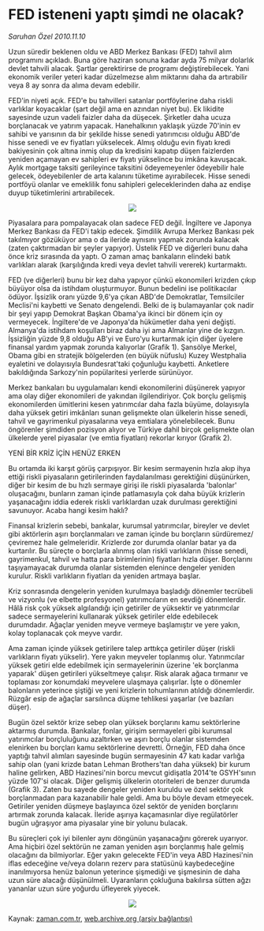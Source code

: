 # FED isteneni yaptı şimdi ne olacak?

*Saruhan Özel 2010.11.10*

<td class="news-spot">
<p>Uzun süredir beklenen oldu ve ABD Merkez Bankası (FED) tahvil alım programını açıkladı. Buna göre haziran sonuna kadar ayda 75 milyar dolarlık devlet tahvili alacak. Şartlar gerektirirse de programı değiştirebilecek. Yani ekonomik veriler yeteri kadar düzelmezse alım miktarını daha da artırabilir veya 8 ay sonra da alıma devam edebilir.</p>
<p><p> FED'in niyeti açık. FED'e bu tahvilleri satanlar portföylerine daha riskli varlıklar koyacaklar (şart değil ama en azından niyet bu). Ek likidite sayesinde uzun vadeli faizler daha da düşecek. Şirketler daha ucuza borçlanacak ve yatırım yapacak. Hanehalkının yaklaşık yüzde 70'inin ev sahibi ve yarısının da bir şekilde hisse senedi yatırımcısı olduğu ABD'de hisse senedi ve ev fiyatları yükselecek. Almış olduğu evin fiyatı kredi bakiyesinin çok altına inmiş olup da kredisini kapatıp düşen faizlerden yeniden açamayan ev sahipleri ev fiyatı yükselince bu imkâna kavuşacak. Aylık mortgage taksiti gerileyince taksitini ödeyemeyenler ödeyebilir hale gelecek, ödeyebilenler de arta kalanını tüketime ayırabilecek. Hisse senedi portföyü olanlar ve emeklilik fonu sahipleri geleceklerinden daha az endişe duyup tüketimlerini artırabilecek. 
<p>
<p>
<p><p align="center"><img border="0" src="http://web.archive.org/web/20101130220707im_/http://medya.zaman.com.tr/2010/11/10/resim1.jpg"/>
<p>
<p> Piyasalara para pompalayacak olan sadece FED değil. İngiltere ve Japonya Merkez Bankası da FED'i takip edecek. Şimdilik Avrupa Merkez Bankası pek takılmıyor gözüküyor ama o da ileride aynısını yapmak zorunda kalacak (zaten çaktırmadan bir şeyler yapıyor). Üstelik FED ve diğerleri bunu daha önce kriz sırasında da yaptı. O zaman amaç bankaların elindeki batık varlıkları alarak (karşılığında kredi veya devlet tahvili vererek) kurtarmaktı.
<p> FED (ve diğerleri) bunu bir kez daha yapıyor çünkü ekonomileri krizden çıkıp büyüyor olsa da istihdam oluşturmuyor. Bunun bedelini ise politikacılar ödüyor. İşsizlik oranı yüzde 9,6'ya çıkan ABD'de Demokratlar, Temsilciler Meclisi'ni kaybetti ve Senato dengelendi. Belki de iş bulamayanlar çok nadir bir şeyi yapıp Demokrat Başkan Obama'ya ikinci bir dönem için oy vermeyecek. İngiltere'de ve Japonya'da hükümetler daha yeni değişti. Almanya'da istihdam koşulları biraz daha iyi ama Almanlar yine de kızgın. İşsizliğin yüzde 9,8 olduğu AB'yi ve Euro'yu kurtarmak için diğer üyelere finansal yardım yapmak zorunda kalıyorlar (Grafik 1). Şansölye Merkel, Obama gibi en stratejik bölgelerden (en büyük nüfuslu) Kuzey Westphalia eyaletini ve dolayısıyla Bundesrat'taki çoğunluğu kaybetti. Anketlere bakıldığında Sarkozy'nin popülaritesi yerlerde sürünüyor. 
<p> Merkez bankaları bu uygulamaları kendi ekonomilerini düşünerek yapıyor ama olay diğer ekonomileri de yakından ilgilendiriyor. Çok borçlu gelişmiş ekonomilerden ümitlerini kesen yatırımcılar daha fazla büyüme, dolayısıyla daha yüksek getiri imkânları sunan gelişmekte olan ülkelerin hisse senedi, tahvil ve gayrimenkul piyasalarına veya emtialara yönelebilecek. Bunu öngörenler şimdiden pozisyon alıyor ve Türkiye dahil birçok gelişmekte olan ülkelerde yerel piyasalar (ve emtia fiyatları) rekorlar kırıyor (Grafik 2). 
<p>YENİ BİR KRİZ İÇİN HENÜZ ERKEN
<p>Bu ortamda iki karşıt görüş çarpışıyor. Bir kesim sermayenin hızla akıp ihya ettiği riskli piyasaların getirilerinden faydalanılması gerektiğini düşünürken, diğer bir kesim de bu hızlı sermaye girişi ile riskli piyasalarda 'balonlar' oluşacağını, bunların zaman içinde patlamasıyla çok daha büyük krizlerin yaşanacağını iddia ederek riskli varlıklardan uzak durulması gerektiğini savunuyor. Acaba hangi kesim haklı?
<p> Finansal krizlerin sebebi, bankalar, kurumsal yatırımcılar, bireyler ve devlet gibi aktörlerin aşırı borçlanmaları ve zaman içinde bu borçların sürdüremez/çeviremez hale gelmeleridir. Krizlerde zor durumda olanlar batar ya da kurtarılır. Bu süreçte o borçlarla alınmış olan riskli varlıkların (hisse senedi, gayrimenkul, tahvil ve hatta para birimlerinin) fiyatları hızla düşer. Borçlarını taşıyamayacak durumda olanlar sistemden elenince dengeler yeniden kurulur. Riskli varlıkların fiyatları da yeniden artmaya başlar.
<p> Kriz sonrasında dengelerin yeniden kurulmaya başladığı dönemler tecrübeli ve vizyonlu (ve elbette profesyonel) yatırımcıların en sevdiği dönemlerdir. Hâlâ risk çok yüksek algılandığı için getiriler de yüksektir ve yatırımcılar sadece sermayelerini kullanarak yüksek getiriler elde edebilecek durumdadır. Ağaçlar yeniden meyve vermeye başlamıştır ve yere yakın, kolay toplanacak çok meyve vardır.
<p> Ama zaman içinde yüksek getirilere talep arttıkça getiriler düşer (riskli varlıkların fiyatı yükselir). Yere yakın meyveler toplanmış olur. Yatırımcılar yüksek getiri elde edebilmek için sermayelerinin üzerine 'ek borçlanma yaparak' düşen getirileri yükseltmeye çalışır. Risk alarak ağaca tırmanır ve toplaması zor konumdaki meyvelere ulaşmaya çalışırlar. İşte o dönemler balonların yeterince şiştiği ve yeni krizlerin tohumlarının atıldığı dönemlerdir. Rüzgâr esip de ağaçlar sarsılınca düşme tehlikesi yaşarlar (ve bazıları düşer).
<p> Bugün özel sektör krize sebep olan yüksek borçlarını kamu sektörlerine aktarmış durumda. Bankalar, fonlar, girişim sermayeleri gibi kurumsal yatırımcılar borçluluğunu azaltırken ve aşırı borçlu olanlar sistemden elenirken bu borçları kamu sektörlerine devretti. Örneğin, FED daha önce yaptığı tahvil alımları sayesinde bugün sermayesinin 47 katı kadar varlığa sahip olan (yani krizde batan Lehman Brothers'tan daha yüksek) bir kurum haline gelirken, ABD Hazinesi'nin borcu mevcut gidişatla 2014'te GSYH'sının yüzde 107'si olacak. Diğer gelişmiş ülkelerin otoriteleri de benzer durumda (Grafik 3). Zaten bu sayede dengeler yeniden kuruldu ve özel sektör çok borçlanmadan para kazanabilir hale geldi. Ama bu böyle devam etmeyecek. Getiriler yeniden düşmeye başlayınca özel sektör de yeniden borçlarını artırmak zorunda kalacak. İleride aşırıya kaçamasınlar diye regülatörler bugün uğraşıyor ama piyasalar yine bir yolunu bulacak. 
<p> Bu süreçleri çok iyi bilenler aynı döngünün yaşanacağını görerek uyarıyor. Ama hiçbiri özel sektörün ne zaman yeniden aşırı borçlanmış hale gelmiş olacağını da bilmiyorlar. Eğer yakın gelecekte FED'in veya ABD Hazinesi'nin iflas edeceğine ve/veya doların rezerv para statüsünü kaybedeceğine inanılmıyorsa henüz balonun yeterince şişmediği ve şişmesinin de daha uzun süre alacağı düşünülmeli. Uyaranların çokluğuna bakılırsa sütten ağzı yananlar uzun süre yoğurdu üfleyerek yiyecek.
<p>
<p><p align="center"><img border="0" src="http://web.archive.org/web/20101130220707im_/http://medya.zaman.com.tr/2010/11/10/resim2.jpg"/>
</p>
<a href="http://web.archive.org/web/20101130220707/mailto:s.ozel@zaman.com.tr">
</a></p></p></p></p></p></p></p></p></p></p></p></p></p></p></p></p></p></p></p></td>

Kaynak: [zaman.com.tr](http://zaman.com.tr/yazar.do?yazino=1051002), [web.archive.org (arşiv bağlantısı)](http://web.archive.org/web/20101130220707/http://zaman.com.tr/yazar.do?yazino=1051002)
